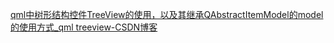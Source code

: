 [qml中树形结构控件TreeView的使用，以及其继承QAbstractItemModel的model的使用方式_qml treeview-CSDN博客](https://blog.csdn.net/qq_23604781/article/details/133169620)